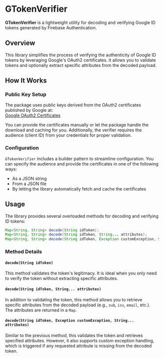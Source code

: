 # GTokenVerifier

**GTokenVerifier** is a lightweight utility for decoding and verifying Google ID tokens generated by Firebase Authentication.

## Overview

This library simplifies the process of verifying the authenticity of Google ID tokens by leveraging Google's OAuth2 certificates. It allows you to validate tokens and optionally extract specific attributes from the decoded payload. 

## How It Works

### Public Key Setup

The package uses public keys derived from the OAuth2 certificates published by Google at:  
[Google OAuth2 Certificates](https://www.googleapis.com/oauth2/v3/certs)

You can provide the certificates manually or let the package handle the download and caching for you. Additionally, the verifier requires the audience (client ID) from your credentials for proper validation.

### Configuration

`GTokenVerifier` includes a builder pattern to streamline configuration. You can specify the audience and provide the certificates in one of the following ways:

- As a JSON string
- From a JSON file
- By letting the library automatically fetch and cache the certificates

## Usage

The library provides several overloaded methods for decoding and verifying ID tokens:

```java
Map<String, String> decode(String idToken);
Map<String, String> decode(String idToken, String... attributes);
Map<String, String> decode(String idToken, Exception customException, String... attributes);
```
### Method Details

#### `decode(String idToken)`

This method validates the token's legitimacy. It is ideal when you only need to verify the token without extracting specific attributes.

#### `decode(String idToken, String... attributes)`

In addition to validating the token, this method allows you to retrieve specific attributes from the decoded payload (e.g., `sub`, `iss`, `email`, etc.). The attributes are returned in a `Map`.

#### `decode(String idToken, Exception customException, String... attributes)`

Similar to the previous method, this validates the token and retrieves specified attributes. However, it also supports custom exception handling, which is triggered if any requested attribute is missing from the decoded token.
